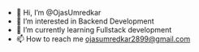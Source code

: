 - 👋 Hi, I’m @OjasUmredkar
- 👀 I’m interested in Backend Development
- 🌱 I’m currently learning Fullstack development
- 📫 How to reach me ojasumredkar2899@gmail.com

<!---
OjasUmredkar/OjasUmredkar is a ✨ special ✨ repository because its `README.md` (this file) appears on your GitHub profile.
You can click the Preview link to take a look at your changes.
--->
